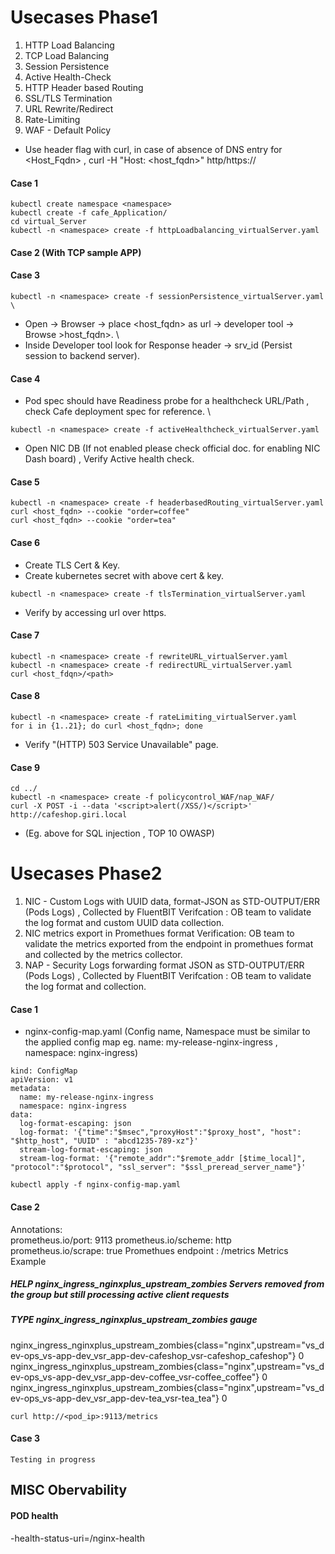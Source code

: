 # Usecases Phase1

1. HTTP Load Balancing 
2. TCP Load Balancing 
3. Session Persistence 
4. Active Health-Check
5. HTTP Header based Routing 
6. SSL/TLS Termination
7. URL Rewrite/Redirect
8. Rate-Limiting
9. WAF - Default Policy 

* Use header flag with curl, in case of absence of DNS entry for <Host_Fqdn> , curl -H "Host: <host_fqdn>" http/https://<NIC-IP>


#### Case 1 
```
kubectl create namespace <namespace>  
kubectl create -f cafe_Application/  
cd virtual_Server 
kubectl -n <namespace> create -f httpLoadbalancing_virtualServer.yaml 
```
 
#### Case 2 (With TCP sample APP)


#### Case 3
```
kubectl -n <namespace> create -f sessionPersistence_virtualServer.yaml \
```
* Open -> Browser -> place <host_fqdn> as url -> developer tool -> Browse >host_fqdn>. \
* Inside Developer tool look for Response header -> srv_id (Persist session to backend server). 

#### Case 4 
* Pod spec should have Readiness probe for a healthcheck URL/Path , check Cafe deployment spec for reference. \
```
kubectl -n <namespace> create -f activeHealthcheck_virtualServer.yaml
```
* Open NIC DB (If not enabled please check official doc. for enabling NIC Dash board) , Verify Active health check.
#### Case 5
```
kubectl -n <namespace> create -f headerbasedRouting_virtualServer.yaml 
curl <host_fqdn> --cookie "order=coffee" 
curl <host_fqdn> --cookie "order=tea"
```
#### Case 6
* Create TLS Cert & Key. 
* Create kubernetes secret with above cert & key. 
```
kubectl -n <namespace> create -f tlsTermination_virtualServer.yaml
```
* Verify by accessing url over https. 
 
#### Case 7
```
kubectl -n <namespace> create -f rewriteURL_virtualServer.yaml 
kubectl -n <namespace> create -f redirectURL_virtualServer.yaml 
curl <host_fdqn>/<path>
```
#### Case 8
```
kubectl -n <namespace> create -f rateLimiting_virtualServer.yaml 
for i in {1..21}; do curl <host_fqdn>; done 
```
* Verify "(HTTP) 503 Service Unavailable" page.
 
#### Case 9
```
cd ../ 
kubectl -n <namespace> create -f policycontrol_WAF/nap_WAF/
curl -X POST -i --data '<script>alert(/XSS/)</script>' http://cafeshop.giri.local
```
* (Eg. above for SQL injection , TOP 10 OWASP)


# Usecases Phase2
1. NIC - Custom Logs with UUID data, format-JSON as STD-OUTPUT/ERR (Pods Logs) , Collected by FluentBIT 
   Verifcation : OB team to validate the log format and custom UUID data collection. 
2. NIC metrics export in Promethues format 
   Verification: OB team to validate the metrics exported from the endpoint in promethues format and collected by the metrics collector. 
3. NAP - Security Logs forwarding format JSON as STD-OUTPUT/ERR (Pods Logs) , Collected by FluentBIT 
   Verifcation : OB team to validate the log format and collection.
 
#### Case 1 

- nginx-config-map.yaml (Config name, Namespace must be similar to the applied config map eg. name: my-release-nginx-ingress , namespace: nginx-ingress)
```
kind: ConfigMap
apiVersion: v1
metadata:
  name: my-release-nginx-ingress
  namespace: nginx-ingress
data:
  log-format-escaping: json
  log-format: '{"time":"$msec","proxyHost":"$proxy_host", "host": "$http_host", "UUID" : "abcd1235-789-xz"}'
  stream-log-format-escaping: json
  stream-log-format: '{"remote_addr":"$remote_addr [$time_local]", "protocol":"$protocol", "ssl_server": "$ssl_preread_server_name"}'

```
```
kubectl apply -f nginx-config-map.yaml
```
#### Case 2
Annotations:     
 prometheus.io/port: 9113
 prometheus.io/scheme: http
 prometheus.io/scrape: true
Promethues endpoint : /metrics 
Metrics Example 
##### HELP nginx_ingress_nginxplus_upstream_zombies Servers removed from the group but still processing active client requests
##### TYPE nginx_ingress_nginxplus_upstream_zombies gauge
nginx_ingress_nginxplus_upstream_zombies{class="nginx",upstream="vs_dev-ops_vs-app-dev_vsr_app-dev-cafeshop_vsr-cafeshop_cafeshop"} 0
nginx_ingress_nginxplus_upstream_zombies{class="nginx",upstream="vs_dev-ops_vs-app-dev_vsr_app-dev-coffee_vsr-coffee_coffee"} 0
nginx_ingress_nginxplus_upstream_zombies{class="nginx",upstream="vs_dev-ops_vs-app-dev_vsr_app-dev-tea_vsr-tea_tea"} 0
 
```
curl http://<pod_ip>:9113/metrics
```
#### Case 3 
```
Testing in progress
```

MISC Obervability
-----------------
#### POD health 
-health-status-uri=/nginx-health
